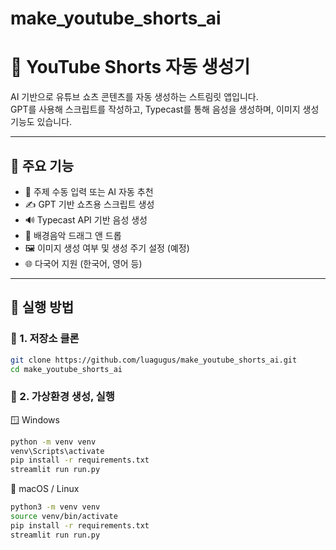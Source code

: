 # make_youtube_shorts_ai

# 🤖 YouTube Shorts 자동 생성기

AI 기반으로 유튜브 쇼츠 콘텐츠를 자동 생성하는 스트림릿 앱입니다.  
GPT를 사용해 스크립트를 작성하고, Typecast를 통해 음성을 생성하며, 이미지 생성기능도 있습니다.

---

## 🔧 주요 기능

- 🎯 주제 수동 입력 또는 AI 자동 추천
- ✍️ GPT 기반 쇼츠용 스크립트 생성
- 🔊 Typecast API 기반 음성 생성
- 🎵 배경음악 드래그 앤 드롭
- 🖼️ 이미지 생성 여부 및 생성 주기 설정 (예정)
- 🌐 다국어 지원 (한국어, 영어 등)

---

## 🚀 실행 방법

### 📌 1. 저장소 클론
```bash
git clone https://github.com/luagugus/make_youtube_shorts_ai.git
cd make_youtube_shorts_ai
```

### 📌 2. 가상환경 생성, 실행

🪟 Windows

```bash
python -m venv venv
venv\Scripts\activate
pip install -r requirements.txt
streamlit run run.py
```

🍎 macOS / Linux

```bash
python3 -m venv venv
source venv/bin/activate
pip install -r requirements.txt
streamlit run run.py
```


